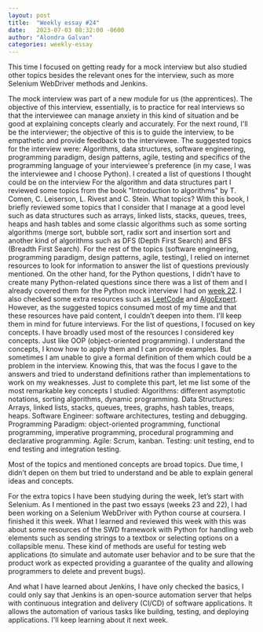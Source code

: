 ```yaml
---
layout: post
title:  "Weekly essay #24"
date:   2023-07-03 08:32:00 -0600
author: "Alondra Galvan"
categories: weekly-essay
---
```


This time I focused on getting ready for a mock interview but also studied other topics besides the relevant ones for the interview, such as more Selenium WebDriver methods and Jenkins. 

The mock interview was part of a new module for us (the apprentices). The objective of this interview, essentially, is to practice for real interviews so that the interviewee can manage anxiety in this kind of situation and be good at explaining concepts clearly and accurately. For the next round, I'll be the interviewer; the objective of this is to guide the interview, to be empathetic and provide feedback to the interviewee.
The suggested topics for the interview were: Algorithms, data structures, software engineering, programming paradigm, design patterns, agile, testing and specifics of the programming language of your interviewee's preference (in my case, I was the interviewee and I choose Python).
I created a list of questions I thought could be on the interview
For the algorithm and data structures part I reviewed some topics from the book "Introduction to algorithms" by T. Comen, C. Leiserson, L. Rivest and C. Stein. What topics? With this book, I briefly reviewed some topics that I consider that I manage at a good level such as data structures such as arrays, linked lists, stacks, queues, trees, heaps and hash tables and some classic algorithms such as some sorting algorithms (merge sort, bubble sort, radix sort and insertion sort and another kind of algorithms such as DFS (Depth First Search) and BFS (Breadth First Search).
For the rest of the topics (software engineering, programming paradigm, design patterns, agile, testing), I relied on internet resources to look for information to answer the list of questions previously mentioned. 
On the other hand, for the Python questions, I didn’t have to create many Python-related questions since there was a list of them and I already covered them for the Python mock interview I had on [week 22](https://alond-ra.github.io/github.io/weekly-essay/2023/06/19/Week-22.html).
I also checked some extra resources such as [LeetCode](https://leetcode.com/) and [AlgoExpert](https://www.algoexpert.io/). However, as the suggested topics consumed most of my time and that these resources have paid content, I couldn’t deepen into them. I'll keep them in mind for future interviews.
For the list of questions, I focused on key concepts. I have broadly used most of the resources I considered key concepts. Just like OOP (object-oriented programming). I understand the concepts, I know how to apply them and I can provide examples. But sometimes I am unable to give a formal definition of them which could be a problem in the interview. Knowing this, that was the focus I gave to the answers and tried to understand definitions rather than implementations to work on my weaknesses.
Just to complete this part, let me list some of the most remarkable key concepts I studied:
Algorithms: different asymptotic notations, sorting algorithms, dynamic programming.
Data Structures: Arrays, linked lists, stacks, queues, trees, graphs, hash tables, treaps, heaps.
Software Engineer: software architectures, testing and debugging.
Programming Paradigm: object-oriented programming, functional programming, imperative programming, procedural programming and declarative programming.
Agile: Scrum, kanban.
Testing: unit testing, end to end testing and integration testing.

Most of the topics and mentioned concepts are broad topics. Due time, I didn’t depen on them but tried to understand and be able to explain general ideas and concepts.

For the extra topics I have been studying during the week, let’s start with Selenium. As I mentioned in the past two essays (weeks 23 and 22), I had been working on a Selenium WebDriver with Python course at coursera. I finished it this week. What I learned and reviewed this week with this was about some resources of the SWD framework with Python for handling web elements such as sending strings to a textbox or selecting options on a collapsible menu. These kind of methods are useful for testing web applications (to simulate and automate user behavior and to be sure that the product work as expected providing a guarantee of the quality and allowing programmers to delete and prevent bugs).

And what I have learned about Jenkins, I have only checked the basics, I could only say that Jenkins is an open-source automation server that helps with continuous integration and delivery (CI/CD) of software applications. It allows the automation of various tasks like building, testing, and deploying applications. I'll keep learning about it next week.


